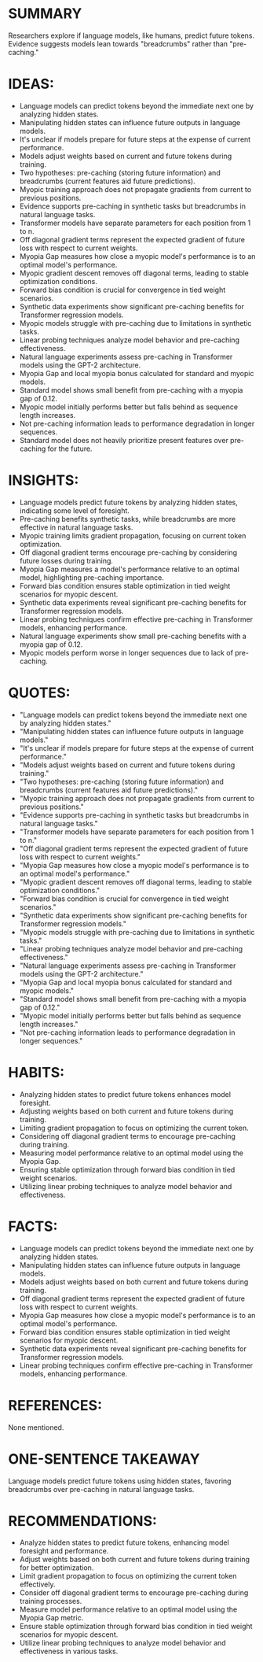# SUMMARY
Researchers explore if language models, like humans, predict future tokens. Evidence suggests models lean towards "breadcrumbs" rather than "pre-caching."

# IDEAS:
- Language models can predict tokens beyond the immediate next one by analyzing hidden states.
- Manipulating hidden states can influence future outputs in language models.
- It's unclear if models prepare for future steps at the expense of current performance.
- Models adjust weights based on current and future tokens during training.
- Two hypotheses: pre-caching (storing future information) and breadcrumbs (current features aid future predictions).
- Myopic training approach does not propagate gradients from current to previous positions.
- Evidence supports pre-caching in synthetic tasks but breadcrumbs in natural language tasks.
- Transformer models have separate parameters for each position from 1 to n.
- Off diagonal gradient terms represent the expected gradient of future loss with respect to current weights.
- Myopia Gap measures how close a myopic model's performance is to an optimal model's performance.
- Myopic gradient descent removes off diagonal terms, leading to stable optimization conditions.
- Forward bias condition is crucial for convergence in tied weight scenarios.
- Synthetic data experiments show significant pre-caching benefits for Transformer regression models.
- Myopic models struggle with pre-caching due to limitations in synthetic tasks.
- Linear probing techniques analyze model behavior and pre-caching effectiveness.
- Natural language experiments assess pre-caching in Transformer models using the GPT-2 architecture.
- Myopia Gap and local myopia bonus calculated for standard and myopic models.
- Standard model shows small benefit from pre-caching with a myopia gap of 0.12.
- Myopic model initially performs better but falls behind as sequence length increases.
- Not pre-caching information leads to performance degradation in longer sequences.
- Standard model does not heavily prioritize present features over pre-caching for the future.

# INSIGHTS:
- Language models predict future tokens by analyzing hidden states, indicating some level of foresight.
- Pre-caching benefits synthetic tasks, while breadcrumbs are more effective in natural language tasks.
- Myopic training limits gradient propagation, focusing on current token optimization.
- Off diagonal gradient terms encourage pre-caching by considering future losses during training.
- Myopia Gap measures a model's performance relative to an optimal model, highlighting pre-caching importance.
- Forward bias condition ensures stable optimization in tied weight scenarios for myopic descent.
- Synthetic data experiments reveal significant pre-caching benefits for Transformer regression models.
- Linear probing techniques confirm effective pre-caching in Transformer models, enhancing performance.
- Natural language experiments show small pre-caching benefits with a myopia gap of 0.12.
- Myopic models perform worse in longer sequences due to lack of pre-caching.

# QUOTES:
- "Language models can predict tokens beyond the immediate next one by analyzing hidden states."
- "Manipulating hidden states can influence future outputs in language models."
- "It's unclear if models prepare for future steps at the expense of current performance."
- "Models adjust weights based on current and future tokens during training."
- "Two hypotheses: pre-caching (storing future information) and breadcrumbs (current features aid future predictions)."
- "Myopic training approach does not propagate gradients from current to previous positions."
- "Evidence supports pre-caching in synthetic tasks but breadcrumbs in natural language tasks."
- "Transformer models have separate parameters for each position from 1 to n."
- "Off diagonal gradient terms represent the expected gradient of future loss with respect to current weights."
- "Myopia Gap measures how close a myopic model's performance is to an optimal model's performance."
- "Myopic gradient descent removes off diagonal terms, leading to stable optimization conditions."
- "Forward bias condition is crucial for convergence in tied weight scenarios."
- "Synthetic data experiments show significant pre-caching benefits for Transformer regression models."
- "Myopic models struggle with pre-caching due to limitations in synthetic tasks."
- "Linear probing techniques analyze model behavior and pre-caching effectiveness."
- "Natural language experiments assess pre-caching in Transformer models using the GPT-2 architecture."
- "Myopia Gap and local myopia bonus calculated for standard and myopic models."
- "Standard model shows small benefit from pre-caching with a myopia gap of 0.12."
- "Myopic model initially performs better but falls behind as sequence length increases."
- "Not pre-caching information leads to performance degradation in longer sequences."

# HABITS:
- Analyzing hidden states to predict future tokens enhances model foresight.
- Adjusting weights based on both current and future tokens during training.
- Limiting gradient propagation to focus on optimizing the current token.
- Considering off diagonal gradient terms to encourage pre-caching during training.
- Measuring model performance relative to an optimal model using the Myopia Gap.
- Ensuring stable optimization through forward bias condition in tied weight scenarios.
- Utilizing linear probing techniques to analyze model behavior and effectiveness.

# FACTS:
- Language models can predict tokens beyond the immediate next one by analyzing hidden states.
- Manipulating hidden states can influence future outputs in language models.
- Models adjust weights based on both current and future tokens during training.
- Off diagonal gradient terms represent the expected gradient of future loss with respect to current weights.
- Myopia Gap measures how close a myopic model's performance is to an optimal model's performance.
- Forward bias condition ensures stable optimization in tied weight scenarios for myopic descent.
- Synthetic data experiments reveal significant pre-caching benefits for Transformer regression models.
- Linear probing techniques confirm effective pre-caching in Transformer models, enhancing performance.

# REFERENCES:
None mentioned.

# ONE-SENTENCE TAKEAWAY
Language models predict future tokens using hidden states, favoring breadcrumbs over pre-caching in natural language tasks.

# RECOMMENDATIONS:
- Analyze hidden states to predict future tokens, enhancing model foresight and performance.
- Adjust weights based on both current and future tokens during training for better optimization.
- Limit gradient propagation to focus on optimizing the current token effectively.
- Consider off diagonal gradient terms to encourage pre-caching during training processes.
- Measure model performance relative to an optimal model using the Myopia Gap metric.
- Ensure stable optimization through forward bias condition in tied weight scenarios for myopic descent.
- Utilize linear probing techniques to analyze model behavior and effectiveness in various tasks.